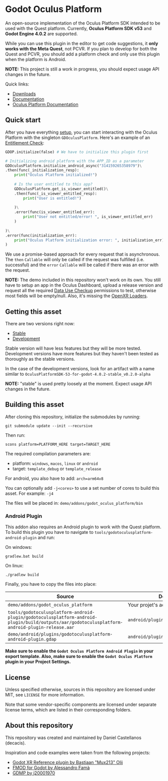 # Godot Oculus Platform
An open-source implementation of the Oculus Platform SDK intended to be used with the Quest platform.
Currently, **Oculus Platform SDK v53** and **Godot Engine 4.0.2** are supported.

While you can use this plugin in the editor to get code suggestions, it **only works with the Meta Quest**, not PCVR. If you plan to develop for both the Quest and PCVR, you should add a platform check and only use this plugin when the platform is Android.

**NOTE:** This project is still a work in progress, you should expect usage API changes in the future.

Quick links:

- [Downloads](#getting-this-asset)
- [Documentation](https://decacis.github.io/godot_oculus_platform/)
- [Oculus Platform Documentation](https://developer.oculus.com/documentation/native/ps-platform-intro/)

## Quick start
After you have everything [setup](https://decacis.github.io/godot_oculus_platform/getting-started/), you can start interacting with the Oculus Platform with the singleton `GDOculusPlatform`. Here's an example of an [Entitlement Check](https://developer.oculus.com/documentation/native/ps-entitlement-check/):

```python
GDOP.initialize(false) # We have to initialize this plugin first

# Initializing android platform with the APP_ID as a parameter
GDOculusPlatform.initialize_android_async("314159265358979")\
.then(func(_initialization_resp):
    print("Oculus Platform initialized!")
    
    # Is the user entitled to this app?
    GDOculusPlatform.get_is_viewer_entitled()\
    .then(func(_is_viewer_entitled_resp):
        print("User is entitled!")
        
    )\
    .error(func(is_viewer_entitled_err):
        print("User not entitled/error! ", is_viewer_entitled_err)
    )
    
)\
.error(func(initialization_err):
    print("Oculus Platform initialization error: ", initialization_err)
)
```

We use a promise-based approach for every request that is asynchronous. The `then` `Callable` will only be called if the request was fulfilled (i.e. successful) and the `error` `Callable` will be called if there was an error with the request.

**NOTE:** The demo included in this repository won't work on its own. You still have to setup an app in the Oculus Dashboard, upload a release version and request all the required [Data Use Checkup](https://developer.oculus.com/resources/publish-data-use/) permissions to test, otherwise most fields will be empty/null. Also, it's missing the [OpenXR Loaders](https://github.com/GodotVR/godot_openxr_loaders).

## Getting this asset
There are two versions right now:

- [Stable](https://github.com/decacis/godot_oculus_platform/releases)
- [Development](https://github.com/decacis/godot_oculus_platform/actions?query=branch%3Amain)

Stable version will have less features but they will be more tested. Development versions have more features but they haven't been tested as thoroughly as the stable versions.

In the case of the development versions, look for an artifact with a name similar to `OculusPlatformSDK-53-for-godot-4.0.2-stable_v0.2.0-alpha`

**NOTE:** "stable" is used pretty loosely at the moment. Expect usage API changes in the future.

## Building this asset
After cloning this repository, initialize the submodules by running:
```
git submodule update --init --recursive
```

Then run:
```
scons platform=PLATFORM_HERE target=TARGET_HERE
```

The required compilation parameters are:
- platform: `windows`, `macos`, `linux` or `android`
- target: `template_debug` or `template_release`

For android, you also have to add: `arch=arm64v8`

You can optionally add `-j<cores>` to use a set number of cores to build this asset. For example: `-j4`

The files will be placed in: `demo/addons/godot_oculus_platform/bin`

### Android Plugin
This addon also requires an Android plugin to work with the Quest platform. To build this plugin you have to navigate to `tools/godotoculusplatform-android-plugin` and run:

On windows:
```
gradlew.bat build
```

On linux:
```
./gradlew build
```

Finally, you have to copy the files into place:

| Source                              | Destination                |
|-------------------------------------|----------------------------|
| `demo/addons/godot_oculus_platform` | Your projet's addon folder |
| `tools/godotoculusplatform-android-plugin/godotoculusplatform-android-plugin/build/outputs/aar/godotoculusplatform-android-plugin-release.aar` | `android/plugins/godotoculusplatform` |
| `demo/android/plugins/godotoculusplatform-android-plugin.gdap` | `android/plugins` |

**Make sure to enable the `Godot Oculus Platform Android Plugin` in your export template. Also, make sure to enable the `Godot Oculus Platform` plugin in your Project Settings.**

## License
Unless specified otherwise, sources in this repository are licensed under MIT, see `LICENSE` for more information.

Note that some vendor-specific components are licensed under separate license terms, which are listed in their corresponding folders.

## About this repository
This repository was created and maintained by Daniel Castellanos (decacis).

Inspiration and code examples were taken from the following projects:

- [Godot XR Reference plugin by Bastiaan "Mux213" Olij](https://github.com/GodotVR/godot_xr_reference)
- [FMOD for Godot by Alessandro Famà](https://github.com/alessandrofama/fmod-for-godot)
- [GDMP by j20001970](https://github.com/j20001970/GDMP)
